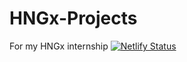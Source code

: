 # HNGx-Projects
For my HNGx internship
[![Netlify Status](https://api.netlify.com/api/v1/badges/7b4cd62e-ffcd-4e5e-913d-698e930f74e3/deploy-status)](https://app.netlify.com/sites/san-nimona/deploys)
